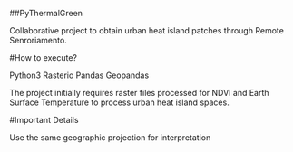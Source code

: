 ##PyThermalGreen

Collaborative project to obtain urban heat island patches through Remote Senroriamento.

#How to execute?

Python3
Rasterio
Pandas
Geopandas

The project initially requires raster files processed for NDVI and Earth Surface Temperature to process urban heat island spaces.

#Important Details

Use the same geographic projection for interpretation
